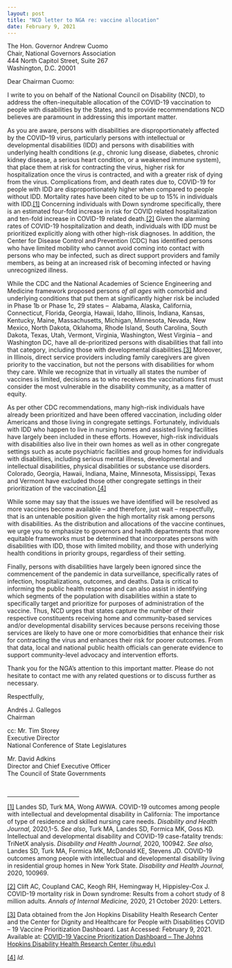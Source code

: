 ```yaml
---
layout: post
title: "NCD letter to NGA re: vaccine allocation"
date: February 9, 2021
---
```

<p>The Hon. Governor Andrew Cuomo<br/>Chair, National Governors Association<br/>444 North Capitol Street, Suite 267<br/>Washington, D.C. 20001</p><p>Dear Chairman Cuomo:</p><p>I write to you on behalf of the National Council on Disability (NCD), to address the often-inequitable allocation of the COVID-19 vaccination to people with disabilities by the States, and to provide recommendations NCD believes are paramount in addressing this important matter.</p><p>As you are aware, persons with disabilities are disproportionately affected by the COVID&ndash;19 virus, particularly persons with intellectual or developmental disabilities (IDD) and persons with disabilities with underlying health conditions (<em>e.g.,</em> chronic lung disease, diabetes, chronic kidney disease, a serious heart condition, or a weakened immune system), that place them at risk for contracting the virus, higher risk for hospitalization once the virus is contracted, and with a greater risk of dying from the virus. Complications from, and death rates due to, COVID-19 for people with IDD are disproportionately higher when compared to people without IDD. Mortality rates have been cited to be up to 15% in individuals with IDD.<a href="#_ftn1" name="_ftnref1" title="">[1]</a> Concerning individuals with Down syndrome specifically, there is an estimated four-fold increase in risk for COVID related hospitalization and ten-fold increase in COVID-19 related death.<a href="#_ftn2" name="_ftnref2" title="">[2]</a> Given the alarming rates of COVID-19 hospitalization and death, individuals with IDD must be prioritized explicitly along with other high-risk diagnoses. In addition, the Center for Disease Control and Prevention (CDC) has identified persons who have limited mobility who cannot avoid coming into contact with persons who may be infected, such as direct support providers and family members, as being at an increased risk of becoming infected or having unrecognized illness.&nbsp;&nbsp;</p><p>While the CDC and the National Academies of Science Engineering and Medicine framework proposed persons <em>of all ages</em> with comorbid and underlying conditions that put them at significantly higher risk be included in Phase 1b or Phase 1c, 29 states &ndash; &nbsp;Alabama, Alaska, California, Connecticut, Florida, Georgia, Hawaii, Idaho, Illinois, Indiana, Kansas, Kentucky, Maine, Massachusetts, Michigan, Minnesota, Nevada, New Mexico, North Dakota, Oklahoma, Rhode Island, South Carolina, South Dakota, Texas, Utah, Vermont, Virginia, Washington, West Virginia &ndash; and Washington DC, have all de-prioritized persons with disabilities that fall into that category, including those with developmental disabilities.<a href="#_ftn3" name="_ftnref3" title="">[3]</a> Moreover, in Illinois, direct service providers including family caregivers are given priority to the vaccination, but not the persons with disabilities for whom they care. While we recognize that in virtually all states the number of vaccines is limited, decisions as to who receives the vaccinations first must consider the most vulnerable in the disability community, as a matter of equity.</p><p>As per other CDC recommendations, many high-risk individuals have already been prioritized and have been offered vaccination, including older Americans and those living in congregate settings. Fortunately, individuals with IDD who happen to live in nursing homes and assisted living facilities have largely been included in these efforts. However, high-risk individuals with disabilities also live in their own homes as well as in other congregate settings such as acute psychiatric facilities and group homes for individuals with disabilities, including serious mental illness, developmental and intellectual disabilities, physical disabilities or substance use disorders. Colorado, Georgia, Hawaii, Indiana, Maine, Minnesota, Mississippi, Texas and Vermont have excluded those other congregate settings in their prioritization of the vaccination.<a href="#_ftn4" name="_ftnref4" title="">[4]</a></p><p>While some may say that the issues we have identified will be resolved as more vaccines become available &ndash; and therefore, just wait &ndash; respectfully, that is an untenable position given the high mortality risk among persons with disabilities. As the distribution and allocations of the vaccine continues, we urge you to emphasize to governors and health departments that more equitable frameworks must be determined that incorporates persons with disabilities with IDD, those with limited mobility, and those with underlying health conditions in priority groups, regardless of their setting.</p><p>Finally, persons with disabilities have largely been ignored since the commencement of the pandemic in data surveillance, specifically rates of infection, hospitalizations, outcomes, and deaths. Data is critical to informing the public health response and can also assist in identifying which segments of the population with disabilities within a state to specifically target and prioritize for purposes of administration of the vaccine. Thus, NCD urges that states capture the number of their respective constituents receiving home and community-based services and/or developmental disability services because persons receiving those services are likely to have one or more comorbidities that enhance their risk for contracting the virus and enhances their risk for poorer outcomes. From that data, local and national public health officials can generate evidence to support community-level advocacy and intervention efforts.</p><p>Thank you for the NGA&rsquo;s attention to this important matter. Please do not hesitate to contact me with any related questions or to discuss further as necessary.</p><p>Respectfully,</p><p>Andrés J. Gallegos<br />Chairman&nbsp;</p><p>cc: Mr. Tim Storey<br/>Executive Director<br/> National Conference of State Legislatures</p><p>Mr. David Adkins<br/>Director and Chief Executive Officer<br/>The Council of State Governments&nbsp;&nbsp;</p><div><br clear="all" /><hr align="left" size="1" width="33%" /><div id="ftn1"><p><a href="#_ftnref1" name="_ftn1" title="">[1]</a> Landes SD, Turk MA, Wong AWWA. COVID-19 outcomes among people with intellectual and developmental disability in California: The importance of type of residence and skilled nursing care needs. <em>Disability and Health Journal,</em> 2020,1-5. <em>See also</em>, Turk MA, Landes SD, Formica MK, Goss KD. Intellectual and developmental disability and COVID-19 case-fatality trends: TriNetX analysis. <em>Disability and Health Journal</em>, 2020, 100942. <em>See also, </em>Landes SD, Turk MA, Formica MK, McDonald KE, Stevens JD. COVID-19 outcomes among people with intellectual and developmental disability living in residential group homes in New York State. <em>Disability and Health Journal, </em>2020, 100969.</p></div><div id="ftn2"><p><a href="#_ftnref2" name="_ftn2" title="">[2]</a> Clift AC, Coupland CAC, Keogh RH, Hemingway H, Hippisley-Cox J. COVID-19 mortality risk in Down syndrome: Results from a cohort study of 8 million adults. <em>Annals of Internal Medicine,</em> 2020, 21 October 2020: Letters.</p></div><div id="ftn3"><p><a href="#_ftnref3" name="_ftn3" title="">[3]</a> Data obtained from the Jon Hopkins Disability Health Research Center and the Center for Dignity and Healthcare for People with Disabilities COVID &ndash; 19 Vaccine Prioritization Dashboard. Last Accessed: February 9, 2021. Available at: <a href="https://disabilityhealth.jhu.edu/vaccine/">COVID-19 Vaccine Prioritization Dashboard &ndash; The Johns Hopkins Disability Health Research Center (jhu.edu)</a></p></div><div id="ftn4"><p><a href="#_ftnref4" name="_ftn4" title="">[4]</a> <em>Id.</em></p></div></div><p>&nbsp;</p>